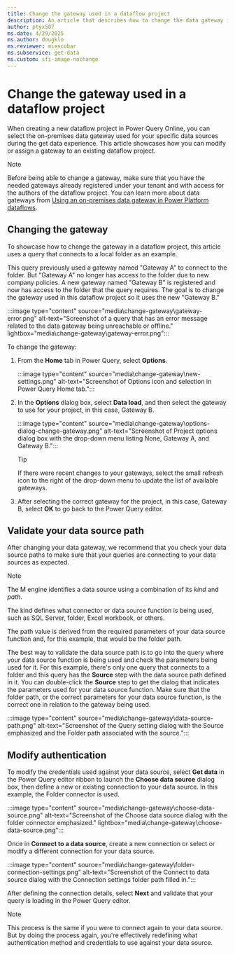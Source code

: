 ```yaml
---
title: Change the gateway used in a dataflow project
description: An article that describes how to change the data gateway in Power Query Online dataflow projects.
author: ptyx507
ms.date: 4/29/2025
ms.author: dougklo
ms.reviewer: miescobar
ms.subservice: get-data
ms.custom: sfi-image-nochange
---
```


# Change the gateway used in a dataflow project

When creating a new dataflow project in Power Query Online, you can select the on-premises data gateway used for your specific data sources during the get data experience. This article showcases how you can modify or assign a gateway to an existing dataflow project.

> [!NOTE]
>Before being able to change a gateway, make sure that you have the needed gateways already registered under your tenant and with access for the authors of the dataflow project. You can learn more about data gateways from [Using an on-premises data gateway in Power Platform dataflows](dataflows/using-dataflows-with-on-premises-data.md).

## Changing the gateway

To showcase how to change the gateway in a dataflow project, this article uses a query that connects to a local folder as an example.

This query previously used a gateway named "Gateway A" to connect to the folder. But "Gateway A" no longer has access to the folder due to new company policies. A new gateway named "Gateway B" is registered and now has access to the folder that the query requires. The goal is to change the gateway used in this dataflow project so it uses the new "Gateway B."

:::image type="content" source="media\change-gateway\gateway-error.png" alt-text="Screenshot of a query that has an error message related to the data gateway being unreachable or offline." lightbox="media\change-gateway\gateway-error.png":::

To change the gateway:

1. From the **Home** tab in Power Query, select **Options**.

   :::image type="content" source="media\change-gateway\new-settings.png" alt-text="Screenshot of Options icon and selection in Power Query Home tab.":::

2. In the **Options** dialog box, select **Data load**, and then select the gateway to use for your project, in this case, Gateway B.

   :::image type="content" source="media\change-gateway\options-dialog-change-gateway.png" alt-text="Screenshot of Project options dialog box with the drop-down menu listing None, Gateway A, and Gateway B.":::

   > [!TIP]
   >If there were recent changes to your gateways, select the small refresh icon to the right of the drop-down menu to update the list of available gateways.

3. After selecting the correct gateway for the project, in this case, Gateway B, select **OK** to go back to the Power Query editor.

## Validate your data source path

After changing your data gateway, we recommend that you check your data source paths to make sure that your queries are connecting to your data sources as expected.

> [!NOTE]
>The M engine identifies a data source using a combination of its *kind* and *path*.
>
>The kind defines what connector or data source function is being used, such as SQL Server, folder, Excel workbook, or others.
>
>The path value is derived from the required parameters of your data source function and, for this example, that would be the folder path.

The best way to validate the data source path is to go into the query where your data source function is being used and check the parameters being used for it. For this example, there's only one query that connects to a folder and this query has the **Source** step with the data source path defined in it. You can double-click the **Source** step to get the dialog that indicates the parameters used for your data source function. Make sure that the folder path, or the correct parameters for your data source function, is the correct one in relation to the gateway being used.

:::image type="content" source="media\change-gateway\data-source-path.png" alt-text="Screenshot of the Query setting dialog with the Source emphasized and the Folder path associated with the source.":::

## Modify authentication

To modify the credentials used against your data source, select **Get data** in the Power Query editor ribbon to launch the **Choose data source** dialog box, then define a new or existing connection to your data source. In this example, the Folder connector is used.

:::image type="content" source="media\change-gateway\choose-data-source.png" alt-text="Screenshot of the Choose data source dialog with the folder connector emphasized." lightbox="media\change-gateway\choose-data-source.png":::

Once in **Connect to a data source**, create a new connection or select or modify a different connection for your data source.

:::image type="content" source="media\change-gateway\folder-connection-settings.png" alt-text="Screenshot of the Connect to data source dialog with the Connection settings folder path filled in.":::

After defining the connection details, select **Next** and validate that your query is loading in the Power Query editor.

> [!NOTE]
>This process is the same if you were to connect again to your data source. But by doing the process again, you're effectively redefining what authentication method and credentials to use against your data source.
